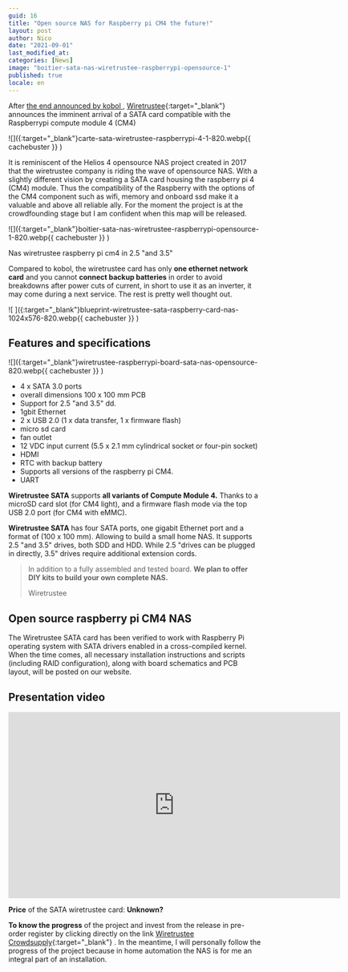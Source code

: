 ```yaml
---
guid: 16
title: "Open source NAS for Raspberry pi CM4 the future!"
layout: post
author: Nico
date: "2021-09-01"
last_modified_at:
categories: [News]
image: "boitier-sata-nas-wiretrustee-raspberrypi-opensource-1"
published: true
locale: en
---
```

After [the end announced by kobol ,](https://www.haade.fr/blog/news/kobol-helios-64-cest-termine/) [Wiretrustee](https://wiretrustee.com/){:target="_blank"} announces the imminent arrival of a SATA card compatible with the Raspberrypi compute module 4 (CM4)

![]({:target="_blank"}carte-sata-wiretrustee-raspberrypi-4-1-820.webp{{ cachebuster }} )

It is reminiscent of the Helios 4 opensource NAS project created in 2017 that the wiretrustee company is riding the wave of opensource NAS. With a slightly different vision by creating a SATA card housing the raspberry pi 4 (CM4) module. Thus the compatibility of the Raspberry with the options of the CM4 component such as wifi, memory and onboard ssd make it a valuable and above all reliable ally. For the moment the project is at the crowdfounding stage but I am confident when this map will be released.

![]({:target="_blank"}boitier-sata-nas-wiretrustee-raspberrypi-opensource-1-820.webp{{ cachebuster }} )

Nas wiretrustee raspberry pi cm4 in 2.5 "and 3.5"

Compared to kobol, the wiretrustee card has only **one ethernet network card** and you cannot **connect backup batteries** in order to avoid breakdowns after power cuts of current, in short to use it as an inverter, it may come during a next service. The rest is pretty well thought out.

![ ]({:target="_blank"}blueprint-wiretrustee-sata-raspberry-card-nas-1024x576-820.webp{{ cachebuster }} )

## Features and specifications

![]({:target="_blank"}wiretrustee-raspberrypi-board-sata-nas-opensource-820.webp{{ cachebuster }} )

- 4 x SATA 3.0 ports
- overall dimensions 100 x 100 mm PCB
- Support for 2.5 "and 3.5" dd.
- 1gbit Ethernet
- 2 x USB 2.0 (1 x data transfer, 1 x firmware flash)
- micro sd card
- fan outlet
- 12 VDC input current (5.5 x 2.1 mm cylindrical socket or four-pin socket)
- HDMI
- RTC with backup battery
- Supports all versions of the raspberry pi CM4.
- UART

**Wiretrustee SATA** supports **all variants of Compute Module 4.** Thanks to a microSD card slot (for CM4 light), and a firmware flash mode via the top USB 2.0 port (for CM4 with eMMC).

**Wiretrustee SATA** has four SATA ports, one gigabit Ethernet port and a format of (100 x 100 mm). Allowing to build a small home NAS. It supports 2.5 "and 3.5" drives, both SDD and HDD. While 2.5 "drives can be plugged in directly, 3.5" drives require additional extension cords.

> In addition to a fully assembled and tested board. **We plan to offer DIY kits to build your own complete NAS.**
>
> Wiretrustee

## Open source raspberry pi CM4 NAS

The Wiretrustee SATA card has been verified to work with Raspberry Pi operating system with SATA drivers enabled in a cross-compiled kernel. When the time comes, all necessary installation instructions and scripts (including RAID configuration), along with board schematics and PCB layout, will be posted on our website.

## Presentation video

<div class="media">
<iframe width="662" height="372" src="https://www.youtube.com/embed/ahrdx3TYxZc" frameborder="0" allowfullscreen></iframe>
</div>

**Price** of the SATA wiretrustee card: **Unknown?**

**To know the progress** of the project and invest from the release in pre-order register by clicking directly on the link [Wiretrustee Crowdsupply](https://www.crowdsupply.com/wiretrustee/wiretrustee-sata ){:target="_blank"} . In the meantime, I will personally follow the progress of the project because in home automation the NAS is for me an integral part of an installation.
